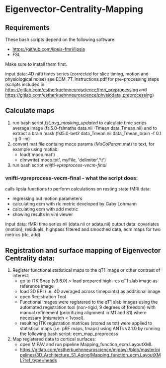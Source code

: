 # Eigenvector-Centrality-Mapping

## Requirements
These bash scripts depend on the following software:
- https://github.com/lipsia-fmri/lipsia
- FSL

Make sure to install them first. 

input data: 4D nifti times series (corrected for slice timing, motion and physiological noise)
see ECM_7T_instructions.pdf for pre-processing steps (scripts included in https://gitlab.com/estherkuehnneuroscience/fmri_preprocessing and https://gitlab.com/estherkuehnneuroscience/physiodata_preprocessing)

## Calculate maps

1. run bash script _fsl_avg_masking_updated_ to calculate time series average image (fsl5.0-fslmaths data.nii -Tmean data_Tmean.nii) and
to extract a brain mask (fsl5.0-bet2 data_Tmean.nii data_Tmean_brain -f 0.1 -g 0 -m)
1. convert mat file containg moco params (*MoCoParam*.mat) to text, for example using matlab:
    - load('moco.mat')
    - dlmwrite('moco.txt', myFile, 'delimiter','\t')
1. run bash script _vnifti-vpreprocess-vecm-final_

### vnifti-vpreprocess-vecm-final - what the script does:
calls lipsia functions to perform calculations on resting state fMRI data:
- regressing out motion parameters
- calculating ecm with rlc metric developed by Gaby Lohmann
- calculating ecm with add metric
- showing results in vini viewer

input data: fMRI time series nii (data.nii or adata.nii)
output data: covariates (motion), residuals, highpass filtered and smoothed data, ecm maps for two metrics (rlc, add)

## Registration and surface mapping of Eigenvector Centrality data:
1. Register functional statistical maps to the qT1 image or other contrast of interest:
    - go to ITK Snap (v3.8.0) > load prepared high-res qT1 slab image as reference image
    - load 3D EPI (i.e. 4D averaged across timepoints) as additional image
    - open Registration Tool
    - Functional images were registered to the qT1 slab images using the automated registration tool (non-rigid, 9 degrees of freedom)  with manual refinement (prioritizing alignment in M1 and S1) where necessary (mismatch < 1voxel).
    - resulting ITK registration matrices (stored as txt) were applied to statistical maps (i.e. pRF maps, tmaps) using ANTs v2.1.0 by  running the following bash script: ecm_map_preprocess
1. Map registered data to cortical surfaces:
    - open MIPAV and run pipeline Mapping_function_ecm.LayoutXML 
    - https://gitlab.com/estherkuehnneuroscience/mipav/-/blob/master/pipelines/3D_Architecture_S1_Aging/Mapping_function_ecm.LayoutXML?ref_type=heads
